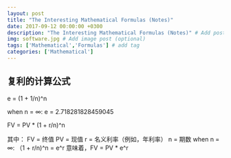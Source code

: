 ```yaml
---
layout: post
title: "The Interesting Mathematical Formulas (Notes)"
date: 2017-09-12 00:00:00 +0300
description: "The Interesting Mathematical Formulas (Notes)" # Add post description (optional)
img: software.jpg # Add image post (optional)
tags: ['Mathematical','Formulas'] # add tag
categories: ['Mathematical']
---
```


## 复利的计算公式

e = (1 + 1/n)^n

when n = ∞: e = 2.718281828459045

FV = PV * (1 + r/n)^n

其中：
	FV = 终值
	PV = 现值
	r = 名义利率（例如，年利率）
	n = 期数
	when n = ∞: （1 + r/n)^n = e^r
		意味着，FV = PV * e^r